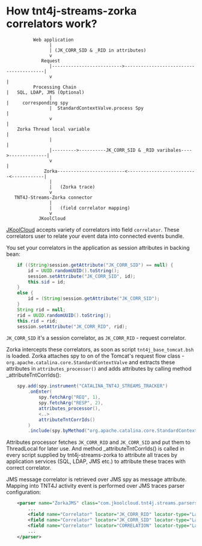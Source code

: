 How tnt4j-streams-zorka correlators work?
=========================================

```
          Web application
                |
                | (JK_CORR_SID & _RID in attributes)
                v
             Request
                |-------------------------->----------------------------------------|
                v                                                                   |
          Processing Chain                                                          |   SQL, LDAP, JMS (Optional)
                |                                                                   |     corresponding spy
                |  StandardContextValve.process Spy                                 |
                v                                                                   |
    Zorka Thread local variable                                                     |
                |                                                                   |
                |--------->----------JK_CORR_SID & _RID varibales---->--------------|
                v                                                                   |
              Zorka-------------------------<--------------------------<------------|
                |
                |   (Zorka trace)
                v
   TNT4J-Streams-Zorka connector
                |
                |   (field correlator mapping)
                v
            JKoolCloud
```



[JKoolCloud](https://www.jkoolcloud.com) accepts variety of correlators into field `correlator`. These correlators user to relate your 
event data into connected events bundle.

You set your correlators in the application as session attributes in backing bean:

```java
    if ((String)session.getAttribute("JK_CORR_SID") == null) {
        id = UUID.randomUUID().toString();
        session.setAttribute("JK_CORR_SID", id);
        this.sid = id;
    }
    else {
        id = (String)session.getAttribute("JK_CORR_SID");
    }
    String rid = null;
    rid = UUID.randomUUID().toString();
    this.rid = rid;
    session.setAttribute("JK_CORR_RID", rid);
```

`JK_CORR_SID` it's a session correlator, as `JK_CORR_RID` - request correlator. 

Zorka intercepts these correlators, as soon as script `tnt4j_base_tomcat.bsh` is loaded.
Zorka attaches spy to on of the Tomcat's request flow class  - `org.apache.catalina.core.StandardContextValve` and extracts these 
attributes in `attributes_processor()` and adds attributes by calling method _attributeTntCorrIds():

```java
    spy.add(spy.instrument("CATALINA_TNT4J_STREAMS_TRACKER")
        .onEnter(
            spy.fetchArg("REQ", 1),
            spy.fetchArg("RESP", 2),
            attributes_processor(),
            <..>
            attributeTntCorrIds()
        )
        .include(spy.byMethod("org.apache.catalina.core.StandardContextValve", "invoke")));
```


Attributes processor fetches `JK_CORR_RID` and `JK_CORR_SID` and put them to ThreadLocal for later use.
And method _attributeTntCorrIds() is called in every script supplied by tnt4j-streams-zorka to attribute all traces by application services 
(SQL, LDAP, JMS etc.) to attribute these traces with correct correlator.

JMS message correlator is retrieved over JMS spy as message attribute. Mapping into TNT4J activity event is performed
over JMS traces parser configuration:

```xml
    <parser name="ZorkaJMS" class="com.jkoolcloud.tnt4j.streams.parsers.ActivityMapParser" tags="JMS_TNT4J_STREAMS_TRACKER">
        ...
        <field name="Correlator" locator="JK_CORR_RID" locator-type="Label"/>
        <field name="Correlator" locator="JK_CORR_SID" locator-type="Label"/>
        <field name="Correlator" locator="CORRELATION" locator-type="Label"/>
        ...
    </parser>
```
